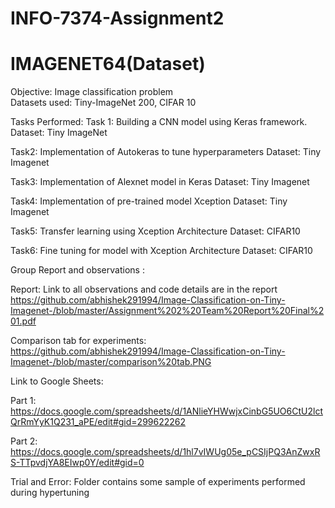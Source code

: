 # INFO-7374-Assignment2
# IMAGENET64(Dataset)

Objective: Image classification problem<br>
Datasets used: Tiny-ImageNet 200, CIFAR 10

Tasks Performed:
Task 1: Building a CNN model using Keras framework.
Dataset: Tiny ImageNet

Task2: Implementation of Autokeras to tune hyperparameters
Dataset: Tiny Imagenet

Task3: Implementation of Alexnet model in Keras
Dataset: Tiny Imagenet

Task4: Implementation of pre-trained model Xception
Dataset: Tiny Imagenet

Task5: Transfer learning using Xception Architecture
Dataset: CIFAR10

Task6: Fine tuning for model with Xception Architecture
Dataset: CIFAR10


Group Report and observations :
 
Report: Link to all observations and code details are in the report<br>
https://github.com/abhishek291994/Image-Classification-on-Tiny-Imagenet-/blob/master/Assignment%202%20Team%20Report%20Final%201.pdf


Comparison tab for experiments: <br>
https://github.com/abhishek291994/Image-Classification-on-Tiny-Imagenet-/blob/master/comparison%20tab.PNG

Link to Google Sheets:

Part 1:
https://docs.google.com/spreadsheets/d/1ANlieYHWwjxCinbG5UO6CtU2lctQrRmYyK1Q231_aPE/edit#gid=299622262

Part 2:
https://docs.google.com/spreadsheets/d/1hl7vIWUg05e_pCSIjPQ3AnZwxRS-TTpvdjYA8EIwp0Y/edit#gid=0

Trial and Error: Folder contains some sample of experiments performed during hypertuning
